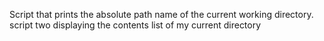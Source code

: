 Script that prints the absolute path name of the current working directory.
 script two displaying the contents list of my current directory
